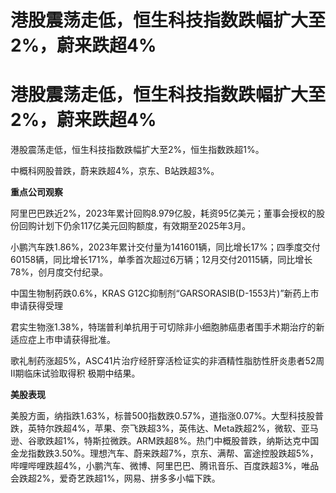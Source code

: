 # 港股震荡走低，恒生科技指数跌幅扩大至2%，蔚来跌超4%

# 港股震荡走低，恒生科技指数跌幅扩大至2%，蔚来跌超4%

港股震荡走低，恒生科技指数跌幅扩大至2%，恒生指数跌超1%。

中概科网股普跌，蔚来跌超4%，京东、B站跌超3%。

**重点公司观察**

阿里巴巴跌近2%，2023年累计回购8.979亿股，耗资95亿美元；董事会授权的股份回购计划下仍余117亿美元回购额度，有效期至2025年3月。

小鹏汽车跌1.86%，2023年累计交付量为141601辆，同比增长17%；四季度交付60158辆，同比增长171%，单季首次超过6万辆；12月交付20115辆，同比增长78%，创月度交付纪录。

中国生物制药跌0.6%，KRAS G12C抑制剂“GARSORASIB(D-1553片)”新药上市申请获得受理

君实生物涨1.38%，特瑞普利单抗用于可切除非小细胞肺癌患者围手术期治疗的新适应症上市申请获得批准。

歌礼制药涨超5%，ASC41片治疗经肝穿活检证实的非酒精性脂肪性肝炎患者52周II期临床试验取得积 极期中结果。

**美股表现**

美股方面，纳指跌1.63%，标普500指数跌0.57%，道指涨0.07%。大型科技股普跌，英特尔跌超4%，苹果、奈飞跌超3%，英伟达、Meta跌超2%，微软、亚马逊、谷歌跌超1%，特斯拉微跌。ARM跌超8%。热门中概股普跌，纳斯达克中国金龙指数跌3.50%。理想汽车、蔚来跌超7%，京东、满帮、富途控股跌超5%，哔哩哔哩跌超4%，小鹏汽车、微博、阿里巴巴、腾讯音乐、百度跌超3%，唯品会跌超2%，爱奇艺跌超1%，网易、拼多多小幅下跌。

